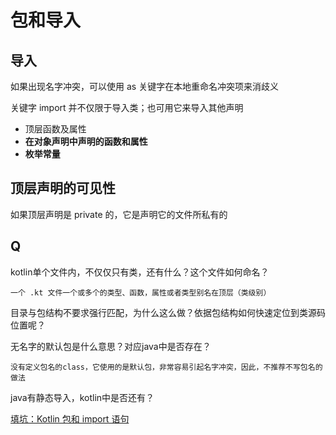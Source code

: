 # 包和导入

## 导入

如果出现名字冲突，可以使用 as 关键字在本地重命名冲突项来消歧义

关键字 import 并不仅限于导⼊类；也可⽤它来导⼊其他声明

+ 顶层函数及属性
+ **在对象声明中声明的函数和属性**
+ **枚举常量**

## 顶层声明的可见性

如果顶层声明是 private 的，它是声明它的文件所私有的

## Q

kotlin单个文件内，不仅仅只有类，还有什么？这个文件如何命名？

```
一个 .kt 文件一个或多个的类型、函数，属性或者类型别名在顶层（类级别）
```

目录与包结构不要求强行匹配，为什么这么做？依据包结构如何快速定位到类源码位置呢？

无名字的默认包是什么意思？对应java中是否存在？

```
没有定义包名的class，它使用的是默认包，非常容易引起名字冲突，因此，不推荐不写包名的做法
```

java有静态导入，kotlin中是否还有？

[填坑：Kotlin 包和 import 语句](https://zhuanlan.zhihu.com/p/27162805)
